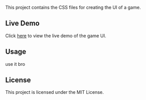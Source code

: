 This project contains the CSS files for creating the UI of a game.

## Live Demo  

Click [here](https://mmlco.ir/game_ui/) to view the live demo of the game UI.

## Usage

use it bro

## License

This project is licensed under the MIT License.
